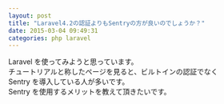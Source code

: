 ```yaml
---
layout: post
title: "Laravel4.2の認証よりもSentryの方が良いのでしょうか？"
date: 2015-03-04 09:49:31
categories: php laravel
---
```

<p>Laravel を使ってみようと思っています。<br>
チュートリアルと称したページを見ると、ビルトインの認証でなく<br>
Sentry を導入している人が多いです。<br>
Sentry を使用するメリットを教えて頂きたいです。</p>
